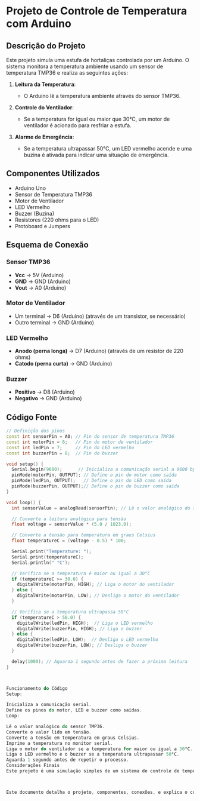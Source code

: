 # Projeto de Controle de Temperatura com Arduino

## Descrição do Projeto

Este projeto simula uma estufa de hortaliças controlada por um Arduino. O sistema monitora a temperatura ambiente usando um sensor de temperatura TMP36 e realiza as seguintes ações:

1. **Leitura da Temperatura**:
   - O Arduino lê a temperatura ambiente através do sensor TMP36.

2. **Controle do Ventilador**:
   - Se a temperatura for igual ou maior que 30°C, um motor de ventilador é acionado para resfriar a estufa.

3. **Alarme de Emergência**:
   - Se a temperatura ultrapassar 50°C, um LED vermelho acende e uma buzina é ativada para indicar uma situação de emergência.

## Componentes Utilizados

- Arduino Uno
- Sensor de Temperatura TMP36
- Motor de Ventilador
- LED Vermelho
- Buzzer (Buzina)
- Resistores (220 ohms para o LED)
- Protoboard e Jumpers

## Esquema de Conexão

### Sensor TMP36
- **Vcc** -> 5V (Arduino)
- **GND** -> GND (Arduino)
- **Vout** -> A0 (Arduino)

### Motor de Ventilador
- Um terminal -> D6 (Arduino) (através de um transistor, se necessário)
- Outro terminal -> GND (Arduino)

### LED Vermelho
- **Anodo (perna longa)** -> D7 (Arduino) (através de um resistor de 220 ohms)
- **Catodo (perna curta)** -> GND (Arduino)

### Buzzer
- **Positivo** -> D8 (Arduino)
- **Negativo** -> GND (Arduino)

## Código Fonte

```cpp
// Definição dos pinos
const int sensorPin = A0; // Pin do sensor de temperatura TMP36
const int motorPin = 6;   // Pin do motor de ventilador
const int ledPin = 7;     // Pin do LED vermelho
const int buzzerPin = 8;  // Pin do buzzer

void setup() {
  Serial.begin(9600);      // Inicializa a comunicação serial a 9600 bps
  pinMode(motorPin, OUTPUT); // Define o pin do motor como saída
  pinMode(ledPin, OUTPUT);   // Define o pin do LED como saída
  pinMode(buzzerPin, OUTPUT);// Define o pin do buzzer como saída
}

void loop() {
  int sensorValue = analogRead(sensorPin); // Lê o valor analógico do sensor de temperatura

  // Converte a leitura analógica para tensão
  float voltage = sensorValue * (5.0 / 1023.0);

  // Converte a tensão para temperatura em graus Celsius
  float temperatureC = (voltage - 0.5) * 100;

  Serial.print("Temperature: ");
  Serial.print(temperatureC);
  Serial.println(" °C");

  // Verifica se a temperatura é maior ou igual a 30°C
  if (temperatureC >= 30.0) {
    digitalWrite(motorPin, HIGH); // Liga o motor do ventilador
  } else {
    digitalWrite(motorPin, LOW); // Desliga o motor do ventilador
  }

  // Verifica se a temperatura ultrapassa 50°C
  if (temperatureC > 50.0) {
    digitalWrite(ledPin, HIGH);  // Liga o LED vermelho
    digitalWrite(buzzerPin, HIGH); // Liga o buzzer
  } else {
    digitalWrite(ledPin, LOW);  // Desliga o LED vermelho
    digitalWrite(buzzerPin, LOW); // Desliga o buzzer
  }

  delay(1000); // Aguarda 1 segundo antes de fazer a próxima leitura
}



Funcionamento do Código
Setup:

Inicializa a comunicação serial.
Define os pinos do motor, LED e buzzer como saídas.
Loop:

Lê o valor analógico do sensor TMP36.
Converte o valor lido em tensão.
Converte a tensão em temperatura em graus Celsius.
Imprime a temperatura no monitor serial.
Liga o motor do ventilador se a temperatura for maior ou igual a 30°C.
Liga o LED vermelho e o buzzer se a temperatura ultrapassar 50°C.
Aguarda 1 segundo antes de repetir o processo.
Considerações Finais
Este projeto é uma simulação simples de um sistema de controle de temperatura para uma estufa de hortaliças. Ele pode ser expandido para incluir mais sensores, controle de umidade, iluminação automática, entre outros recursos. O uso do TinkerCad facilita a simulação e a visualização do circuito antes da montagem física.



Este documento detalha o projeto, componentes, conexões, e explica o código usado para controlar o sistema de temperatura com Arduino.
